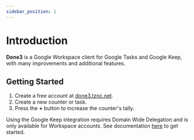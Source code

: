 ```yaml
---
sidebar_position: 1
---
```


# Introduction

**Done3** is a Google Workspace client for Google Tasks and Google Keep, with many improvements and additional features.

## Getting Started

1. Create a free account at [done3.tznc.net](https://done3.tznc.net/).
2. Create a new counter or task.
3. Press the **+** button to increase the counter's tally.

Using the Google Keep integration requires Domain Wide Delegation and is only available for Workspace accounts. See documentation [here](basics/notes#requirements) to get started.